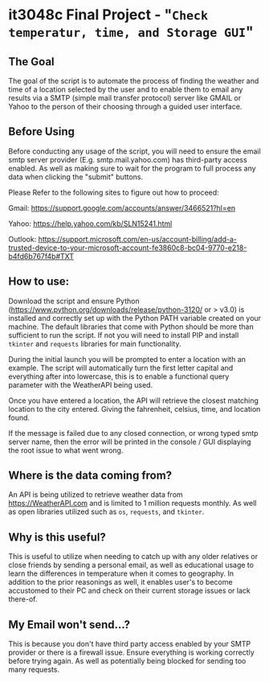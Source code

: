 # it3048c Final Project - "`Check temperatur, time, and Storage GUI`"


## The Goal
The goal of the script is to automate the process of finding the weather and time of a location selected by the user and to enable them to email any results via a SMTP (simple mail transfer protocol) server like GMAIL or Yahoo to the person of their choosing through a guided user interface.

## Before Using
Before conducting any usage of the script, you will need to ensure the email smtp server provider (E.g. smtp.mail.yahoo.com) has third-party access enabled. As well as making sure to wait for the program to full process any data when clicking the "submit" buttons.

Please Refer to the following sites to figure out how to proceed:

Gmail: https://support.google.com/accounts/answer/3466521?hl=en

Yahoo: https://help.yahoo.com/kb/SLN15241.html

Outlook: https://support.microsoft.com/en-us/account-billing/add-a-trusted-device-to-your-microsoft-account-fe3860c8-bc04-9770-e218-b4fd6b767f4b#TXT

## How to use:
Download the script and ensure Python (https://www.python.org/downloads/release/python-3120/ or > v3.0) is installed and correctly set up with the Python PATH variable created on your machine. The default libraries that come with Python should be more than sufficient to run the script. If not you will need to install PIP and install `tkinter` and `requests` libraries for main functionality.

During the initial launch you will be prompted to enter a location with an example. The script will automatically turn the first letter capital and everything after into lowercase, this is to enable a functional query parameter with the WeatherAPI being used.

Once you have entered a location, the API will retrieve the closest matching location to the city entered. Giving the fahrenheit, celsius, time, and location found.

If the message is failed due to any closed connection, or wrong typed smtp server name, then the error will be printed in the console / GUI displaying the root issue to what went wrong. 

## Where is the data coming from?
An API is being utilized to retrieve weather data from https://WeatherAPI.com and is limited to 1 million requests monthly. As well as open libraries utilized such as `os`, `requests`, and `tkinter`.

## Why is this useful?
This is useful to utilize when needing to catch up with any older relatives or close friends by sending a personal email, as well as educational usage to learn the differences in temperature when it comes to geography. In addition to the prior reasonings as well, it enables user's to become accustomed to their PC and check on their current storage issues or lack there-of. 


## My Email won't send...?
This is because you don't have third party access enabled by your SMTP provider or there is a firewall issue. Ensure everything is working correctly before trying again. As well as potentially being blocked for sending too many requests.
